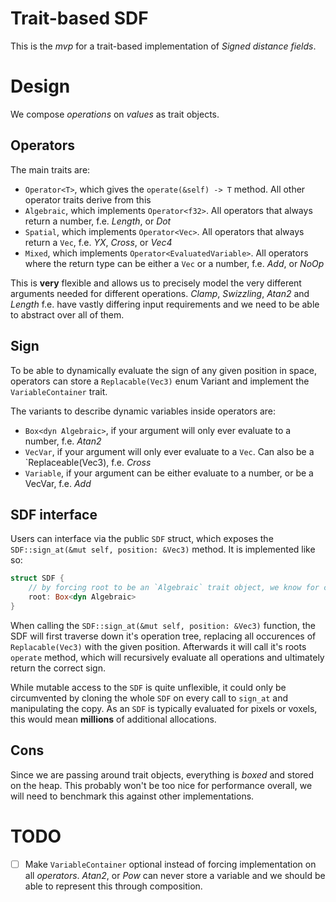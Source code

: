 # Trait-based SDF

This is the *mvp* for a trait-based implementation of *Signed distance fields*.

# Design

We compose *operations* on *values* as trait objects.

## Operators

The main traits are:
 - `Operator<T>`, which gives the `operate(&self) -> T` method. All other operator traits derive from this
 - `Algebraic`, which implements `Operator<f32>`. All operators that always return a number, f.e. *Length*, or *Dot*
 - `Spatial`, which implements `Operator<Vec>`. All operators that always return a `Vec`, f.e. *YX*, *Cross*, or *Vec4*
 - `Mixed`, which implements `Operator<EvaluatedVariable>`. All operators where the return type can be either a `Vec` or a number, f.e. *Add*, or *NoOp*

This is **very** flexible and allows us to precisely model the very different arguments needed for different operations.
*Clamp*, *Swizzling*, *Atan2* and *Length* f.e. have vastly differing input requirements and we need to be able to abstract over all of them.

## Sign

To be able to dynamically evaluate the sign of any given position in space, operators can store a `Replacable(Vec3)` enum Variant and implement the `VariableContainer` trait.

The variants to describe dynamic variables inside operators are:
 - `Box<dyn Algebraic>`, if your argument will only ever evaluate to a number, f.e. *Atan2*
 - `VecVar`, if your argument will only ever evaluate to a `Vec`. Can also be a `Replaceable(Vec3), f.e. *Cross*
 - `Variable`, if your argument can be either evaluate to a number, or be a VecVar, f.e. *Add*

## SDF interface

Users can interface via the public `SDF` struct, which exposes the `SDF::sign_at(&mut self, position: &Vec3)` method. It is implemented like so:

```rust
struct SDF {
    // by forcing root to be an `Algebraic` trait object, we know for certain that it will evaluate to an f32
    root: Box<dyn Algebraic>
}
```

When calling the `SDF::sign_at(&mut self, position: &Vec3)` function, the SDF will first traverse down it's operation tree, replacing all occurences of `Replacable(Vec3)` with the given position. Afterwards it will call it's roots `operate` method, which will recursively evaluate all operations and ultimately return the correct sign.

While mutable access to the `SDF` is quite unflexible, it could only be circumvented by cloning the whole `SDF` on every call to `sign_at` and manipulating the copy. As an `SDF` is typically evaluated for pixels or voxels, this would mean **millions** of additional allocations.

## Cons

Since we are passing around trait objects, everything is *boxed* and stored on the heap. This probably won't be too nice for performance overall, we will need to benchmark this against other implementations.

# TODO

- [ ] Make `VariableContainer` optional instead of forcing implementation on all *operators*. *Atan2*, or *Pow* can never store a variable and we should be able to represent this through composition.